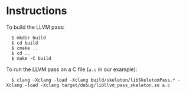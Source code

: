 # Instructions

To build the LLVM pass:

```
  $ mkdir build
  $ cd build
  $ cmake ..
  $ cd ..
  $ make -C build
```

To run the LLVM pass on a C file (`a.c` in our example):

```
  $ clang -Xclang -load -Xclang build/skeleton/libSkeletonPass.* -Xclang -load -Xclang target/debug/libllvm_pass_skeleton.so a.c
```